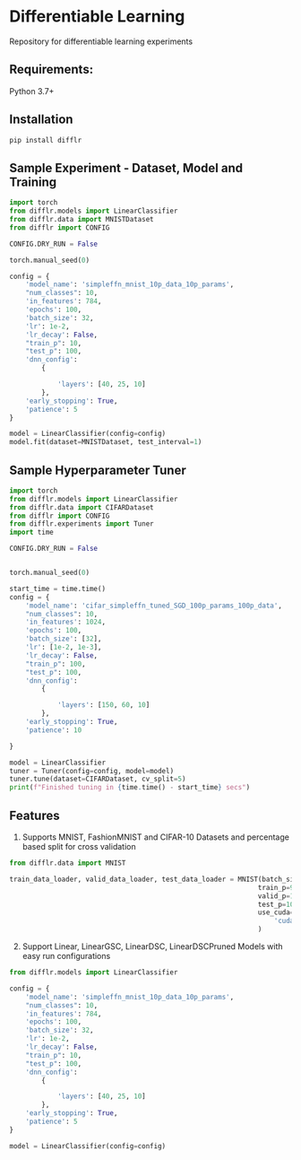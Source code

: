 # Differentiable Learning
Repository for differentiable learning experiments

## Requirements:
Python 3.7+

## Installation

```bash
pip install difflr
```

## Sample Experiment - Dataset, Model and Training

```python
import torch
from difflr.models import LinearClassifier
from difflr.data import MNISTDataset
from difflr import CONFIG

CONFIG.DRY_RUN = False

torch.manual_seed(0)

config = {
    'model_name': 'simpleffn_mnist_10p_data_10p_params',
    "num_classes": 10,
    'in_features': 784,
    'epochs': 100,
    'batch_size': 32,
    'lr': 1e-2,
    'lr_decay': False,
    "train_p": 10,
    "test_p": 100,
    'dnn_config':
        {

            'layers': [40, 25, 10]
        },
    'early_stopping': True,
    'patience': 5
}

model = LinearClassifier(config=config)
model.fit(dataset=MNISTDataset, test_interval=1)
```

## Sample Hyperparameter Tuner
```python
import torch
from difflr.models import LinearClassifier
from difflr.data import CIFARDataset
from difflr import CONFIG
from difflr.experiments import Tuner
import time

CONFIG.DRY_RUN = False


torch.manual_seed(0)

start_time = time.time()
config = {
    'model_name': 'cifar_simpleffn_tuned_SGD_100p_params_100p_data',
    "num_classes": 10,
    'in_features': 1024,
    'epochs': 100,
    'batch_size': [32],
    'lr': [1e-2, 1e-3],
    'lr_decay': False,
    "train_p": 100,
    "test_p": 100,
    'dnn_config':
        {

            'layers': [150, 60, 10]
        },
    'early_stopping': True,
    'patience': 10

}

model = LinearClassifier
tuner = Tuner(config=config, model=model)
tuner.tune(dataset=CIFARDataset, cv_split=5)
print(f"Finished tuning in {time.time() - start_time} secs")
```


## Features

1. Supports MNIST, FashionMNIST and CIFAR-10 Datasets and percentage based split for cross validation

```python
from difflr.data import MNIST

train_data_loader, valid_data_loader, test_data_loader = MNIST(batch_size=32,
                                                              train_p=90,
                                                              valid_p=10,
                                                              test_p=100,                                                              
                                                              use_cuda=True if self.device == torch.device(
                                                                  'cuda') else False
                                                              )
```


2. Support Linear, LinearGSC, LinearDSC, LinearDSCPruned Models with easy run configurations
```python
from difflr.models import LinearClassifier

config = {
    'model_name': 'simpleffn_mnist_10p_data_10p_params',
    "num_classes": 10,
    'in_features': 784,
    'epochs': 100,
    'batch_size': 32,
    'lr': 1e-2,
    'lr_decay': False,
    "train_p": 10,
    "test_p": 100,
    'dnn_config':
        {

            'layers': [40, 25, 10]
        },
    'early_stopping': True,
    'patience': 5
}

model = LinearClassifier(config=config)
```
